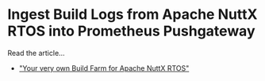 # Ingest Build Logs from Apache NuttX RTOS into Prometheus Pushgateway

Read the article...
- ["Your very own Build Farm for Apache NuttX RTOS"](https://lupyuen.codeberg.page/articles/ci2.html)
